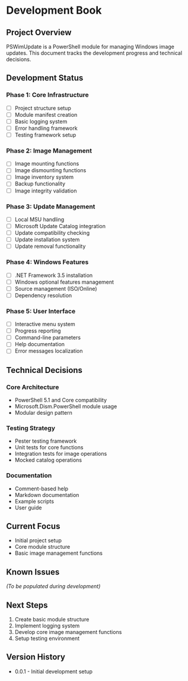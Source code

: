 # Development Book

## Project Overview
PSWimUpdate is a PowerShell module for managing Windows image updates. This document tracks the development progress and technical decisions.

## Development Status

### Phase 1: Core Infrastructure
- [ ] Project structure setup
- [ ] Module manifest creation
- [ ] Basic logging system
- [ ] Error handling framework
- [ ] Testing framework setup

### Phase 2: Image Management
- [ ] Image mounting functions
- [ ] Image dismounting functions
- [ ] Image inventory system
- [ ] Backup functionality
- [ ] Image integrity validation

### Phase 3: Update Management
- [ ] Local MSU handling
- [ ] Microsoft Update Catalog integration
- [ ] Update compatibility checking
- [ ] Update installation system
- [ ] Update removal functionality

### Phase 4: Windows Features
- [ ] .NET Framework 3.5 installation
- [ ] Windows optional features management
- [ ] Source management (ISO/Online)
- [ ] Dependency resolution

### Phase 5: User Interface
- [ ] Interactive menu system
- [ ] Progress reporting
- [ ] Command-line parameters
- [ ] Help documentation
- [ ] Error messages localization

## Technical Decisions

### Core Architecture
- PowerShell 5.1 and Core compatibility
- Microsoft.Dism.PowerShell module usage
- Modular design pattern

### Testing Strategy
- Pester testing framework
- Unit tests for core functions
- Integration tests for image operations
- Mocked catalog operations

### Documentation
- Comment-based help
- Markdown documentation
- Example scripts
- User guide

## Current Focus
- Initial project setup
- Core module structure
- Basic image management functions

## Known Issues
*(To be populated during development)*

## Next Steps
1. Create basic module structure
2. Implement logging system
3. Develop core image management functions
4. Setup testing environment

## Version History
- 0.0.1 - Initial development setup
